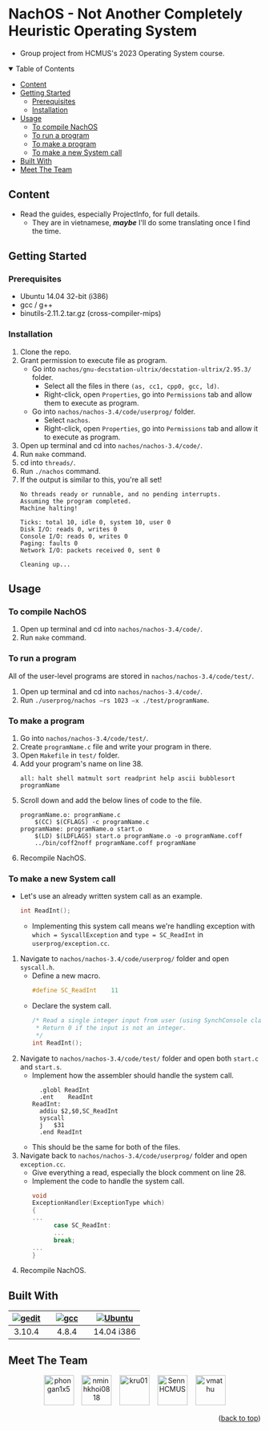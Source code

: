 <a name="readme-top"></a>

# NachOS - Not Another Completely Heuristic Operating System

- Group project from HCMUS's 2023 Operating System course.

<details open>
  <summary>Table of Contents</summary>
  <ul>
    <li><a href="#content">Content</a></li>
    <li>
      <a href="#getting-started">Getting Started</a>
      <ul>
        <li><a href="#prerequisites">Prerequisites</a></li>
        <li><a href="#installation">Installation</a></li>
      </ul>
    </li>
    <li>
      <a href="#usage">Usage</a>
      <ul>
        <li><a href="#to-compile-nachos">To compile NachOS</a></li>
        <li><a href="#to-run-a-program">To run a program</a></li>
	<li><a href="#to-make-a-program">To make a program</a></li>
	<li><a href="#to-make-a-new-system-call">To make a new System call</a></li>
      </ul>
    </li>
    <li><a href="#built-with">Built With</a></li>
    <li><a href="#meet-the-team">Meet The Team</a></li>
  </ul>
</details>

## Content

- Read the guides, especially ProjectInfo, for full details.
   - They are in vietnamese, ***maybe*** I'll do some translating once I find the time.

## Getting Started

### Prerequisites

* Ubuntu 14.04 32-bit (i386)
* gcc / g++
* binutils-2.11.2.tar.gz (cross-compiler-mips)

### Installation

1. Clone the repo.
1. Grant permission to execute file as program.
   * Go into `nachos/gnu-decstation-ultrix/decstation-ultrix/2.95.3/` folder.
     * Select all the files in there `(as, cc1, cpp0, gcc, ld)`.
     * Right-click, open `Properties`, go into `Permissions` tab and allow them to execute as program.
   * Go into `nachos/nachos-3.4/code/userprog/` folder.
     * Select `nachos`.
     * Right-click, open `Properties`, go into `Permissions` tab and allow it to execute as program.
1. Open up terminal and cd into `nachos/nachos-3.4/code/`.
1. Run `make` command.
1. cd into `threads/`.
1. Run `./nachos` command.
1. If the output is similar to this, you're all set!
   ```text
   No threads ready or runnable, and no pending interrupts.
   Assuming the program completed.
   Machine halting!
   
   Ticks: total 10, idle 0, system 10, user 0
   Disk I/O: reads 0, writes 0
   Console I/O: reads 0, writes 0
   Paging: faults 0
   Network I/O: packets received 0, sent 0
   
   Cleaning up...
   ```

## Usage

### To compile NachOS

1. Open up terminal and cd into `nachos/nachos-3.4/code/`.
1. Run `make` command.

### To run a program

All of the user-level programs are stored in `nachos/nachos-3.4/code/test/`.

1. Open up terminal and cd into `nachos/nachos-3.4/code/`.
1. Run `./userprog/nachos –rs 1023 –x ./test/programName`.

### To make a program

1. Go into `nachos/nachos-3.4/code/test/`.
1. Create `programName.c` file and write your program in there.
1. Open `Makefile` in `test/` folder.
1. Add your program's name on line 38.
   ```make
   all: halt shell matmult sort readprint help ascii bubblesort programName
   ```
1. Scroll down and add the below lines of code to the file.
   ```make
   programName.o: programName.c
	   $(CC) $(CFLAGS) -c programName.c
   programName: programName.o start.o
	   $(LD) $(LDFLAGS) start.o programName.o -o programName.coff
	   ../bin/coff2noff programName.coff programName
   ```
1. Recompile NachOS.

### To make a new System call

- Let's use an already written system call as an example.
   ```c
   int ReadInt();
   ```
   - Implementing this system call means we're handling exception with `which = SyscallException` and `type = SC_ReadInt` in `userprog/exception.cc`.

1. Navigate to `nachos/nachos-3.4/code/userprog/` folder and open `syscall.h`.
   - Define a new macro.
      ```c
      #define SC_ReadInt	11
      ```
   - Declare the system call.
      ```c
      /* Read a single integer input from user (using SynchConsole class) and return it.
       * Return 0 if the input is not an integer.
       */
      int ReadInt();
      ```
1. Navigate to `nachos/nachos-3.4/code/test/` folder and open both `start.c` and `start.s`.
   - Implement how the assembler should handle the system call.
      ```gas
        .globl ReadInt
        .ent	ReadInt
      ReadInt:
        addiu $2,$0,SC_ReadInt
        syscall
        j	$31
        .end ReadInt
      ```
   - This should be the same for both of the files.
1. Navigate back to `nachos/nachos-3.4/code/userprog/` folder and open `exception.cc`.
   - Give everything a read, especially the block comment on line 28.
   - Implement the code to handle the system call.
      ```c
      void
      ExceptionHandler(ExceptionType which)
      {
      ...
            case SC_ReadInt:
            ...
            break;
      ...
      }
      ```
1. Recompile NachOS.

## Built With

[gediticon]: https://upload.wikimedia.org/wikipedia/commons/thumb/c/ca/Gedit-logo-clean.svg/90px-Gedit-logo-clean.svg.png?20220324134749
[gediturl]: https://github.com/GNOME/gedit

[gccicon]: https://cdn.jsdelivr.net/gh/devicons/devicon/icons/gcc/gcc-original.svg
[gccurl]: https://ftp.gnu.org/gnu/gcc/gcc-4.8.4/

[ubuntuicon]: https://cdn.jsdelivr.net/gh/devicons/devicon/icons/ubuntu/ubuntu-plain.svg
[ubuntuurl]: https://releases.ubuntu.com/14.04/

| [![gedit][gediticon]][gediturl] | [![gcc][gccicon]][gccurl] | [![Ubuntu][ubuntuicon]][ubuntuurl] |
| :-: | :-: | :-: |
| 3.10.4 | &nbsp;&nbsp;&nbsp; 4.8.4 &nbsp;&nbsp;&nbsp; | 14.04 i386 |

## Meet The Team

<div align="center">
  <a href="https://github.com/phongan1x5"><img alt="phongan1x5" src="https://github.com/phongan1x5.png" width="60px" height="auto"></a>&nbsp;&nbsp;&nbsp;
  <a href="https://github.com/nminhkhoi0818"><img alt="nminhkhoi0818" src="https://github.com/nminhkhoi0818.png" width="60px" height="auto"></a>&nbsp;&nbsp;&nbsp;
  <a href="https://github.com/kru01"><img alt="kru01" src="https://github.com/kru01.png" width="60px" height="auto"></a>&nbsp;&nbsp;&nbsp;
  <a href="https://github.com/SennHCMUS"><img alt="SennHCMUS" src="https://github.com/SennHCMUS.png" width="60px" height="auto"></a>&nbsp;&nbsp;&nbsp;
  <a href="https://github.com/vmathu"><img alt="vmathu" src="https://github.com/vmathu.png" width="60px" height="auto"></a>
</div>

<p align="right">(<a href="#readme-top">back to top</a>)</p>

